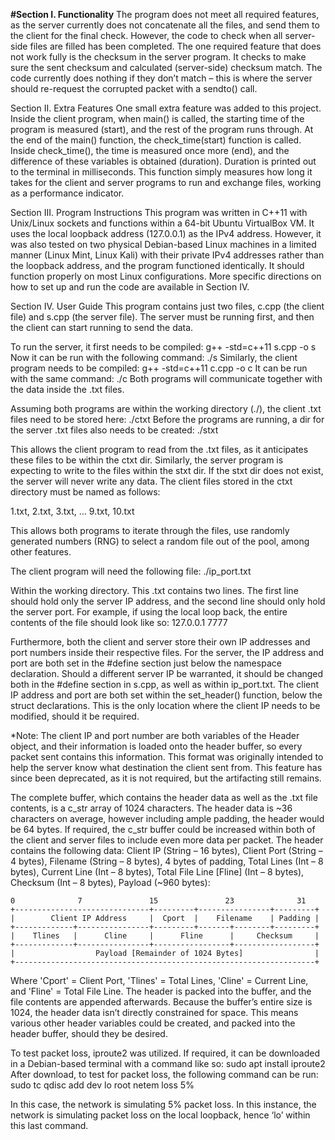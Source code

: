 **#Section I. Functionality**
  The program does not meet all required features, as the server currently does not concatenate all the files, and send them to the client for the final check. 
 However, the code to check when all server-side files are filled has been completed. The one required feature that does not work fully is the checksum in the server program. 
 It checks to make sure the sent checksum and calculated (server-side) checksum match. The code currently does nothing if they don’t match – this is where the server should re-request the corrupted packet with a sendto() call. 

Section II. Extra Features
	One small extra feature was added to this project. Inside the client program, when main() is called, the starting time of the program is measured (start), and the rest of the program runs through. 
 At the end of the main() function, the check_time(start) function is called. Inside check_time(), the time is measured once more (end), and the difference of these variables is obtained (duration). 
 Duration is printed out to the terminal in milliseconds. This function simply measures how long it takes for the client and server programs to run and exchange files, working as a performance indicator. 

Section III. Program Instructions
	This program was written in C++11 with Unix/Linux sockets and functions within a 64-bit Ubuntu VirtualBox VM. It uses the local loopback address (127.0.0.1) as the IPv4 address. 
 However, it was also tested on two physical Debian-based Linux machines in a limited manner (Linux Mint, Linux Kali) with their private IPv4 addresses rather than the loopback address, and the program functioned identically. 
 It should function properly on most Linux configurations. More specific directions on how to set up and run the code are available in Section IV. 

Section IV. User Guide
This program contains just two files, c.cpp (the client file) and s.cpp (the server file). The server must be running first, and then the client can start running to send the data. 

To run the server, it first needs to be compiled:                                                           g++ -std=c++11 s.cpp -o s
Now it can be run with the following command:                                                               ./s
Similarly, the client program needs to be compiled:                                                         g++ -std=c++11 c.cpp -o c
It can be run with the same command:                                                                        ./c
Both programs will communicate together with the data inside the .txt files. 

Assuming both programs are within the working directory (./), the client .txt files need to be stored here: ./ctxt
Before the programs are running, a dir for the server .txt files also needs to be created:                  ./stxt

This allows the client program to read from the .txt files, as it anticipates these files to be within the ctxt dir. Similarly, the server program is expecting to write to the files within the stxt dir. 
If the stxt dir does not exist, the server will never write any data. The client files stored in the ctxt directory must be named as follows:

1.txt, 2.txt, 3.txt, … 9.txt, 10.txt

This allows both programs to iterate through the files, use randomly generated numbers (RNG) to select a random file out of the pool, among other features. 

The client program will need the following file:                                                            ./ip_port.txt

Within the working directory. This .txt contains two lines. The first line should hold only the server IP address, and the second line should only hold the server port. 
For example, if using the local loop back, the entire contents of the file should look like so:
                                                                                                            127.0.0.1
                                                                                                            7777
                                                                                                            
Furthermore, both the client and server store their own IP addresses and port numbers inside their respective files. For the server, the IP address and port are both set in the #define section just below the namespace declaration. 
Should a different server IP be warranted, it should be changed both in the #define section in s.cpp, as well as within ip_port.txt. The client IP address and port are both set within the set_header() function, below the struct declarations. 
This is the only location where the client IP needs to be modified, should it be required. 

*Note: The client IP and port number are both variables of the Header object, and their information is loaded onto the header buffer, so every packet sent contains this information. 
This format was originally intended to help the server know what destination the client sent from. This feature has since been deprecated, as it is not required, but the artifacting still remains.

The complete buffer, which contains the header data as well as the .txt file contents, is a c_str array of 1024 characters. The header data is ~36 characters on average, however including ample padding, the header would be 64 bytes. 
If required, the c_str buffer could be increased within both of the client and server files to include even more data per packet. The header contains the following data: Client IP (String – 16 bytes), Client Port (String – 4 bytes), 
Filename (String – 8 bytes), 4 bytes of padding, Total Lines (Int – 8 bytes), Current Line (Int – 8 bytes), Total File Line [Fline] (Int – 8 bytes), Checksum (Int – 8 bytes), Payload (~960 bytes):

```
0		       7		       15		        23		        31	
+------------------------------+---------+----------------+---------+
|        Client IP Address	   |  Cport  |	  Filename	  | Padding |         
+-------------+----------------+---------+-------+--------+---------+
|    Tlines   |      Cline     |      Fline      |     Checksum     |               
+-------------+----------------+-----------------+------------------+
|                  Payload [Remainder of 1024 Bytes]                |
+-------------------------------------------------------------------+ 
```


Where 'Cport' = Client Port, 'Tlines' = Total Lines, 'Cline' = Current Line, and 'Fline' = Total File Line. The header is packed into the buffer, and the file contents are appended afterwards. 
Because the buffer’s entire size is 1024, the header data isn’t directly constrained for space. This means various other header variables could be created, and packed into the header buffer, should they be desired. 
 
To test packet loss, iproute2 was utilized. If required, it can be downloaded in a Debian-based terminal with a command like so:     sudo apt install iproute2
After download, to test for packet loss, the following command can be run:                                                           sudo tc qdisc add dev lo root netem loss 5%

In this case, the network is simulating 5% packet loss. In this instance, the network is simulating packet loss on the local loopback, hence ‘lo’ within this last command.
